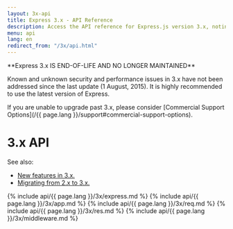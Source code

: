 ```yaml
---
layout: 3x-api
title: Express 3.x - API Reference
description: Access the API reference for Express.js version 3.x, noting that this version is end-of-life and no longer maintained - includes details on modules and methods.
menu: api
lang: en
redirect_from: "/3x/api.html"
---
```

<div id="api-doc" markdown="1">

  <div class="doc-box doc-warn" markdown="1">
  **Express 3.x IS END-OF-LIFE AND NO LONGER MAINTAINED**

  Known and unknown security and performance issues in 3.x have not been addressed since the last update (1 August, 2015). It is highly recommended to use the latest version of Express.

  If you are unable to upgrade past 3.x, please consider [Commercial Support Options](/{{ page.lang }}/support#commercial-support-options).
  </div>

  <h1>3.x API</h1>

  See also:
  
  * [New features in 3.x.](../guide/new-features-in-3x.md)
  * [Migrating from 2.x to 3.x.](../guide/migrating-from-2x-to-3x.md)

  {% include api/{{ page.lang }}/3x/express.md %}
  {% include api/{{ page.lang }}/3x/app.md %}
  {% include api/{{ page.lang }}/3x/req.md %}
  {% include api/{{ page.lang }}/3x/res.md %}
  {% include api/{{ page.lang }}/3x/middleware.md %}

</div>
